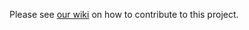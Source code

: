 Please see [our wiki](https://github.com/microsoft/vscode-monochromatic-formatter/wiki/Contributing-Guide) on how to contribute to this project.
